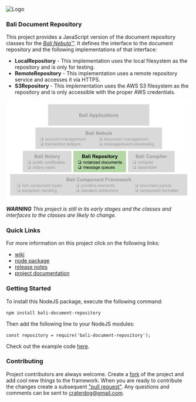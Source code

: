 ![Logo](https://raw.githubusercontent.com/craterdog-bali/bali-project-documentation/master/images/CraterDogLogo.png)

### Bali Document Repository
This project provides a JavaScript version of the document repository classes for the [_Bali Nebula™_](https://github.com/craterdog-bali/bali-project-documentation/wiki). It defines the interface to the document repository and the following implementations of that interface:
 * **LocalRepository** - This implementation uses the local filesystem as the repository and is only for testing.
 * **RemoteRepository** - This implementation uses a remote repository service and accesses it via HTTPS.
 * **S3Repository** - This implementation uses the AWS S3 filesystem as the repository and is only accessible with the proper AWS credentials.

![Pyramid](docs/images/BaliPyramid.png)

_**WARNING**_
_This project is still in its early stages and the classes and interfaces to the classes are likely to change._

### Quick Links
For more information on this project click on the following links:
 * [wiki](https://github.com/craterdog-bali/js-bali-document-repository/wiki)
 * [node package](https://www.npmjs.com/package/bali-document-repository)
 * [release notes](https://github.com/craterdog-bali/js-bali-document-repository/wiki/release-notes)
 * [project documentation](https://github.com/craterdog-bali/bali-project-documentation/wiki)

### Getting Started
To install this NodeJS package, execute the following command:
```
npm install bali-document-repository
```
Then add the following line to your NodeJS modules:
```
const repository = require('bali-document-repository');
```

Check out the example code [here](https://github.com/craterdog-bali/js-bali-document-repository/wiki/code-examples).

### Contributing
Project contributors are always welcome. Create a [fork](https://github.com/craterdog-bali/js-bali-document-repository) of the project and add cool new things to the framework. When you are ready to contribute the changes create a subsequent ["pull request"](https://help.github.com/articles/about-pull-requests/). Any questions and comments can be sent to craterdog@gmail.com.

